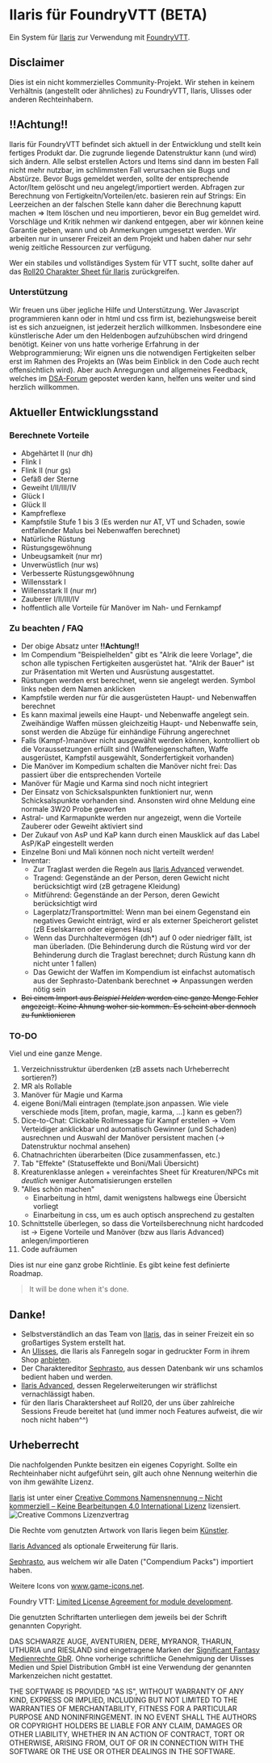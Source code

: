 # Ilaris für FoundryVTT (**BETA**)
Ein System für [Ilaris](https://ilarisblog.wordpress.com/) zur Verwendung mit [FoundryVTT](https://foundryvtt.com/).

## Disclaimer

Dies ist ein nicht kommerzielles Community-Projekt.
Wir stehen in keinem Verhältnis (angestellt oder ähnliches) zu FoundryVTT, Ilaris, Ulisses oder anderen Rechteinhabern. 

## !!Achtung!!

Ilaris für FoundryVTT befindet sich aktuell in der Entwicklung und stellt kein fertiges Produkt dar.
Die zugrunde liegende Datenstruktur kann (und wird) sich ändern. Alle selbst erstellen Actors und Items sind dann im besten Fall nicht mehr nutzbar, im schlimmsten Fall verursachen sie Bugs und Abstürze.
Bevor Bugs gemeldet werden, sollte der entsprechende Actor/Item gelöscht und neu angelegt/importiert werden.
Abfragen zur Berechnung von Fertigkeitn/Vorteilen/etc. basieren rein auf Strings: Ein Leerzeichen an der falschen Stelle kann daher die Berechnung kaputt machen => Item löschen und neu importieren, bevor ein Bug gemeldet wird.  
Vorschläge und Kritik nehmen wir dankend entgegen, aber wir können keine Garantie geben, wann und ob Anmerkungen umgesetzt werden. Wir arbeiten nur in unserer Freizeit an dem Projekt und haben daher nur sehr wenig zeitliche Ressourcen zur verfügung.

Wer ein stabiles und vollständiges System für VTT sucht, sollte daher auf das [Roll20 Charakter Sheet für Ilaris](https://github.com/Roll20/roll20-character-sheets/tree/master/Das_Schwarze_Auge_Ilaris) zurückgreifen. 


### Unterstützung
Wir freuen uns über jegliche Hilfe und Unterstützung.
Wer Javascript programmieren kann oder in html und css firm ist, beziehungsweise bereit ist es sich anzueignen, ist jederzeit herzlich willkommen. Insbesondere eine künstlerische Ader um den Heldenbogen aufzuhübschen wird dringend benötigt.
Keiner von uns hatte vorherige Erfahrung in der Webprogrammierung; Wir eignen uns die notwendigen Fertigkeiten selber erst im Rahmen des Projekts an (Was beim Einblick in den Code auch recht offensichtlich wird).
Aber auch Anregungen und allgemeines Feedback, welches im [DSA-Forum](https://dsaforum.de/viewtopic.php?f=180&t=55746&sid=58516b319511875ce0bc2dc00b379b4d) gepostet werden kann, helfen uns weiter und sind herzlich willkommen.

## Aktueller Entwicklungsstand
### Berechnete Vorteile
* Abgehärtet II (nur dh)
* Flink I
* Flink II (nur gs)
* Gefäß der Sterne
* Geweiht I/II/III/IV
* Glück I
* Glück II
* Kampfreflexe
* Kampfstile Stufe 1 bis 3 (Es werden nur AT, VT und Schaden, sowie entfallender Malus bei Nebenwaffen berechnet)
* Natürliche Rüstung
* Rüstungsgewöhnung
* Unbeugsamkeit (nur mr)
* Unverwüstlich (nur ws)
* Verbesserte Rüstungsgewöhnung
* Willensstark I
* Willensstark II (nur mr)
* Zauberer I/II/III/IV
* hoffentlich alle Vorteile für Manöver im Nah- und Fernkampf

### Zu beachten / FAQ
* Der obige Absatz unter **!!Achtung!!**
* Im Compendium "Beispielhelden" gibt es "Alrik die leere Vorlage", die schon alle typischen Fertigkeiten ausgerüstet hat. "Alrik der Bauer" ist zur Präsentation mit Werten und Ausrüstung ausgestattet.
* Rüstungen werden erst berechnet, wenn sie angelegt werden. Symbol links neben dem Namen anklicken
* Kampfstile werden nur für die ausgerüsteten Haupt- und Nebenwaffen berechnet
* Es kann maximal jeweils eine Haupt- und Nebenwaffe angelegt sein. Zweihändige Waffen müssen gleichzeitig Haupt- und Nebenwaffe sein, sonst werden die Abzüge für einhändige Führung angerechnet
* Falls (Kampf-)manöver nicht ausgewählt werden können, kontrolliert ob die Voraussetzungen erfüllt sind (Waffeneigenschaften, Waffe ausgerüstet, Kampfstil ausgewählt, Sonderfertigkeit vorhanden)
* Die Manöver im Kompedium schalten die Manöver nicht frei: Das passiert über die entsprechenden Vorteile
* Manöver für Magie und Karma sind noch nicht integriert
* Der Einsatz von Schicksalspunkten funktioniert nur, wenn Schicksalspunkte vorhanden sind. Ansonsten wird ohne Meldung eine normale 3W20 Probe geworfen
* Astral- und Karmapunkte werden nur angezeigt, wenn die Vorteile Zauberer oder Geweiht aktiviert sind
* Der Zukauf von AsP und KaP kann durch einen Mausklick auf das Label AsP/KaP eingestellt werden
* Einzelne Boni und Mali können noch nicht verteilt werden!
* Inventar:
    * Zur Traglast werden die Regeln aus [Ilaris Advanced](https://dsaforum.de/viewtopic.php?f=180&t=49412) verwendet. 
    * Tragend: Gegenstände an der Person, deren Gewicht nicht berücksichtigt wird (zB getragene Kleidung)
    * Mitführend: Gegenstände an der Person, deren Gewicht berücksichtigt wird
    * Lagerplatz/Transportmittel: Wenn man bei einem Gegenstand ein negatives Gewicht einträgt, wird er als externer Speicherort gelistet (zB Eselskarren oder eigenes Haus)
    * Wenn das Durchhaltevermögen (dh*) auf 0 oder niedriger fällt, ist man überladen. (Die Behinderung durch die Rüstung wird vor der Behinderung durch die Traglast berechnet; durch Rüstung kann dh nicht unter 1 fallen)
    * Das Gewicht der Waffen im Kompendium ist einfachst automatisch aus der Sephrasto-Datenbank berechnet => Anpassungen werden nötig sein
* ~~Bei einem Import aus *Beispiel Helden* werden eine ganze Menge Fehler angezeigt. Keine Ahnung woher sie kommen. Es scheint aber dennoch zu funktionieren~~

### TO-DO
Viel und eine ganze Menge. 
1. Verzeichnisstruktur überdenken (zB assets nach Urheberrecht sortieren?)
1. MR als Rollable
1. Manöver für Magie und Karma
1. eigene Boni/Mali eintragen (template.json anpassen. Wie viele verschiede mods [item, profan, magie, karma, ...] kann es geben?)
1. Dice-to-Chat: Clickable Rollmessage für Kampf erstellen -> Vom Verteidiger anklickbar und automatisch Gewinner (und Schaden) ausrechnen und Auswahl der Manöver persistent machen (-> Datenstruktur nochmal ansehen)
1. Chatnachrichten überarbeiten (Dice zusammenfassen, etc.)
1. Tab "Effekte" (Statuseffekte und Boni/Mali Übersicht)
1. Kreaturenklasse anlegen + vereinfachtes Sheet für Kreaturen/NPCs mit *deutlich* weniger Automatisierungen erstellen 
1. "Alles schön machen"    
    * Einarbeitung in html, damit wenigstens halbwegs eine Übersicht vorliegt
    * Einarbeitung in css, um es auch optisch ansprechend zu gestalten
1. Schnittstelle überlegen, so dass die Vorteilsberechnung nicht hardcoded ist -> Eigene Vorteile und Manöver (bzw aus Ilaris Advanced) anlegen/importieren
1. Code aufräumen    

Dies ist nur eine ganz grobe Richtlinie. Es gibt keine fest definierte Roadmap. 
> It will be done when it's done.

## Danke!
* Selbstverständlich an das Team von [Ilaris](https://ilarisblog.wordpress.com/), das in seiner Freizeit ein so großartiges System erstellt hat.
* An [Ulisses](https://ulisses-spiele.de), die Ilaris als Fanregeln sogar in gedruckter Form in ihrem Shop [anbieten](https://www.f-shop.de/detail/index/sArticle/1372).
* Der Charaktereditor [Sephrasto](https://github.com/Aeolitus/Sephrasto), aus dessen Datenbank wir uns schamlos bedient haben und werden.
* [Ilaris Advanced](https://dsaforum.de/viewtopic.php?f=180&t=49412&sid=8837ba1ffde6b5396050628f78a92dce), dessen Regelerweiterungen wir sträflichst vernachlässigt haben.
* für den Ilaris Charaktersheet auf Roll20, der uns über zahlreiche Sessions Freude bereitet hat (und immer noch Features aufweist, die wir noch nicht haben^^)


## Urheberrecht

Die nachfolgenden Punkte besitzen ein eigenes Copyright. Sollte ein Rechteinhaber nicht aufgeführt sein, gilt auch ohne Nennung weiterhin die von ihm gewählte Lizenz. 

[Ilaris](https://ilarisblog.wordpress.com/) ist unter einer [Creative Commons Namensnennung – Nicht kommerziell – Keine Bearbeitungen 4.0 International Lizenz](http://creativecommons.org/licenses/by-nc-nd/4.0/) lizensiert. ![Creative Commons Lizenzvertrag](https://licensebuttons.net/l/by-nc-nd/4.0/80x15.png)

Die Rechte vom genutzten Artwork von Ilaris liegen beim [Künstler](https://www.instagram.com/bernhard_eisner/).

[Ilaris Advanced](https://dsaforum.de/viewtopic.php?f=180&t=49412) als optionale Erweiterung für Ilaris.

[Sephrasto](https://github.com/Aeolitus/Sephrasto), aus welchem wir alle Daten ("Compendium Packs") importiert haben.

Weitere Icons von www.game-icons.net.

Foundry VTT: [Limited License Agreement for module development](https://foundryvtt.com/article/license/).

Die genutzten Schriftarten unterliegen dem jeweils bei der Schrift genannten Copyright.

DAS SCHWARZE AUGE, AVENTURIEN, DERE, MYRANOR, THARUN, UTHURIA und RIESLAND sind eingetragene Marken der [Significant Fantasy Medienrechte GbR](http://www.wiki-aventurica.de/wiki/Significant_Fantasy). Ohne vorherige schriftliche Genehmigung der Ulisses Medien und Spiel Distribution GmbH ist eine Verwendung der genannten Markenzeichen nicht gestattet.

THE SOFTWARE IS PROVIDED "AS IS", WITHOUT WARRANTY OF ANY KIND, EXPRESS OR
IMPLIED, INCLUDING BUT NOT LIMITED TO THE WARRANTIES OF MERCHANTABILITY,
FITNESS FOR A PARTICULAR PURPOSE AND NONINFRINGEMENT. IN NO EVENT SHALL THE
AUTHORS OR COPYRIGHT HOLDERS BE LIABLE FOR ANY CLAIM, DAMAGES OR OTHER
LIABILITY, WHETHER IN AN ACTION OF CONTRACT, TORT OR OTHERWISE, ARISING FROM,
OUT OF OR IN CONNECTION WITH THE SOFTWARE OR THE USE OR OTHER DEALINGS IN THE
SOFTWARE.
